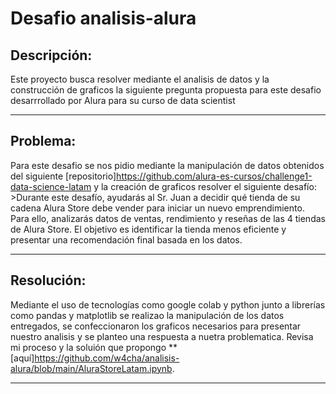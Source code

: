 # Desafio analisis-alura
## Descripción:
Este proyecto busca resolver mediante el analisis de datos y la construcción de 
graficos la siguiente pregunta propuesta para este desafio desarrrollado por Alura para su
curso de data scientist

-----
## Problema:
Para este desafio se nos pidio mediante la manipulación de datos obtenidos del siguiente [repositorio]<https://github.com/alura-es-cursos/challenge1-data-science-latam> y
la creación de graficos resolver el siguiente desafío: >Durante este desafío, ayudarás al Sr. Juan 
a decidir qué tienda de su cadena Alura Store debe vender para iniciar un nuevo emprendimiento. Para ello, 
analizarás datos de ventas, rendimiento y reseñas de las 4 tiendas de Alura Store. El objetivo es identificar 
la tienda menos eficiente y presentar una recomendación final basada en los datos.

----
## Resolución:
Mediante el uso de tecnologías como google colab y python junto a librerías como pandas y matplotlib
se realizao la manipulación de los datos entregados, se confeccionaron los graficos necesarios para
presentar nuestro analisis y se planteo una respuesta a nuetra problematica. Revisa mi proceso y 
la soluión que propongo **[aquí]<https://github.com/w4cha/analisis-alura/blob/main/AluraStoreLatam.ipynb>.


-----

